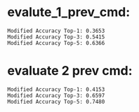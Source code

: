 # evalute_1_prev_cmd:
    Modified Accuracy Top-1: 0.3653
    Modified Accuracy Top-3: 0.5415
    Modified Accuracy Top-5: 0.6366

# evaluate 2 prev cmd:
    Modified Accuracy Top-1: 0.4153
    Modified Accuracy Top-3: 0.6597
    Modified Accuracy Top-5: 0.7480

